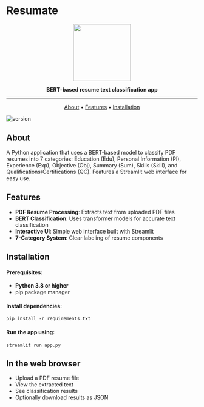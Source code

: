 # Resumate
<div align="center">

<img src="https://i.postimg.cc/gJgcPvkZ/Chat-GPT-Image-May-8-2025-04-32-36-PM.png" width="150px">

**BERT-based resume text classification app**

------

<p align="center">
<a href="#About">About</a> •
  <a href="#features">Features</a> •
<a href="#Installation">Installation</a> 


</div>

![version](https://img.shields.io/badge/version-v1.0.0-blue)

## About
A Python application that uses a BERT-based model to classify PDF resumes into 7 categories: Education (Edu), Personal Information (PI), Experience (Exp), Objective (Obj), Summary (Sum), Skills (Skill), and Qualifications/Certifications (QC). Features a Streamlit web interface for easy use.

## Features
- **PDF Resume Processing**: Extracts text from uploaded PDF files
- **BERT Classification**: Uses transformer models for accurate text classification
- **Interactive UI**: Simple web interface built with Streamlit
- **7-Category System**: Clear labeling of resume components

## Installation
#### Prerequisites: 
- **Python 3.8 or higher**
- pip package manager



#### Install dependencies:

```shell
pip install -r requirements.txt
```

#### Run the app using:

```shell
streamlit run app.py
```


## In the web browser
- Upload a PDF resume file
- View the extracted text
- See classification results
- Optionally download results as JSON




